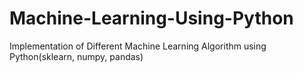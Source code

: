 # Machine-Learning-Using-Python
Implementation of Different Machine Learning Algorithm using Python(sklearn, numpy, pandas)
